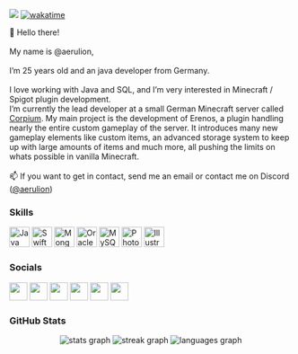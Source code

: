 ![](https://komarev.com/ghpvc/?username=aerulion) [![wakatime](https://wakatime.com/badge/user/19c2a3e4-3014-48f7-8f0e-658d94406267.svg)](https://wakatime.com/@19c2a3e4-3014-48f7-8f0e-658d94406267)

👋 Hello there!<br />
<br />
My name is @aerulion,<br />
<br />
I’m 25 years old and an java developer from Germany.<br />
<br />
I love working with Java and SQL, and I’m very interested in Minecraft / Spigot plugin development.<br />
I’m currently the lead developer at a small German Minecraft server called [Corpium](https://corpium.net). My main project is the development of Erenos, a plugin handling nearly the entire custom gameplay of the server. It introduces many new gameplay elements like custom items, an advanced storage system to keep up with large amounts of items and much more, all pushing the limits on whats possible in vanilla Minecraft.<br />
<br />
📫 If you want to get in contact, send me an email or contact me on Discord ([@aerulion](https://discordapp.com/users/173559442040684545))<br />

### Skills

<p align="left"> <a href="https://www.oracle.com/java/" target="_blank" rel="noreferrer"><img src="https://raw.githubusercontent.com/danielcranney/readme-generator/main/public/icons/skills/java-colored.svg" width="36" height="36" alt="Java" /></a> <a href="https://developer.apple.com/swift/" target="_blank" rel="noreferrer"><img src="https://raw.githubusercontent.com/danielcranney/readme-generator/main/public/icons/skills/swift-colored.svg" width="36" height="36" alt="Swift" /></a> <a href="https://www.mongodb.com/" target="_blank" rel="noreferrer"><img src="https://raw.githubusercontent.com/danielcranney/readme-generator/main/public/icons/skills/mongodb-colored.svg" width="36" height="36" alt="MongoDB" /></a> <a href="https://www.oracle.com/uk/index.html" target="_blank" rel="noreferrer"><img src="https://raw.githubusercontent.com/danielcranney/readme-generator/main/public/icons/skills/oracle-colored.svg" width="36" height="36" alt="Oracle" /></a> <a href="https://www.mysql.com/" target="_blank" rel="noreferrer"><img src="https://raw.githubusercontent.com/danielcranney/readme-generator/main/public/icons/skills/mysql-colored.svg" width="36" height="36" alt="MySQL" /></a> <a href="https://www.adobe.com/uk/products/photoshop.html" target="_blank" rel="noreferrer"><img src="https://raw.githubusercontent.com/danielcranney/readme-generator/main/public/icons/skills/photoshop-colored.svg" width="36" height="36" alt="Photoshop" /></a> <a href="adobe.com/uk/products/illustrator.html" target="_blank" rel="noreferrer"><img src="https://raw.githubusercontent.com/danielcranney/readme-generator/main/public/icons/skills/illustrator-colored.svg" width="36" height="36" alt="Illustrator" /></a> </p> 

### Socials

<p align="left"> <a href="https://discord.com/users/aerulion#7777" target="_blank" rel="noreferrer"><img src="https://raw.githubusercontent.com/danielcranney/readme-generator/main/public/icons/socials/discord.svg" width="32" height="32" /></a> <a href="https://www.dribbble.com/aerulion" target="_blank" rel="noreferrer"><img src="https://raw.githubusercontent.com/danielcranney/readme-generator/main/public/icons/socials/dribbble.svg" width="32" height="32" /></a> <a href="https://www.github.com/aerulion" target="_blank" rel="noreferrer"><img src="https://raw.githubusercontent.com/danielcranney/readme-generator/main/public/icons/socials/github.svg" width="32" height="32" /></a> <a href="https://www.twitter.com/aerulion" target="_blank" rel="noreferrer"><img src="https://raw.githubusercontent.com/danielcranney/readme-generator/main/public/icons/socials/twitter.svg" width="32" height="32" /></a> <a href="https://www.youtube.com/c/aerulion" target="_blank" rel="noreferrer"><img src="https://raw.githubusercontent.com/danielcranney/readme-generator/main/public/icons/socials/youtube.svg" width="32" height="32" /></a> <a href="https://www.twitch.tv/aerulion" target="_blank" rel="noreferrer"><img src="https://raw.githubusercontent.com/danielcranney/readme-generator/main/public/icons/socials/twitch.svg" width="32" height="32" /></a></p>

###  GitHub Stats
<div align="center">
  <img src="https://github-readme-stats.vercel.app/api?username=aerulion&card_width=400&show_icons=true&include_all_commits=true&count_private=true&locale=en&hide_border=true&text_color=DDDDDD&title_color=FFBD24&icon_color=FFBD24&bg_color=030B15&disable_animations=true" alt="stats graph" />
  <img src="https://github-readme-streak-stats-two-ashy.vercel.app?user=aerulion&card_width=400&hide_border=true&border_radius=5&mode=weekly&ring=FFBD24&background=030B15&fire=FFBD24&dates=DDDDDD&sideNums=DDDDDD&currStreakNum=DDDDDD&stroke=DDDDDD&sideLabels=FFBD24&currStreakLabel=FFBD24&disable_animations=true" alt="streak graph" />
  <img src="https://github-readme-stats.vercel.app/api/top-langs?username=aerulion&locale=en&layout=compact&card_width=846&langs_count=6&hide_border=true&text_color=DDDDDD&title_color=DDDDDD&icon_color=FFBD24&bg_color=030B15&disable_animations=true" alt="languages graph"  />
</div>
